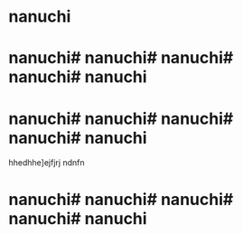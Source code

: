 # nanuchi
# nanuchi# nanuchi# nanuchi# nanuchi# nanuchi
# nanuchi# nanuchi# nanuchi# nanuchi# nanuchi

hhedhhe]ejfjrj
ndnfn
# nanuchi# nanuchi# nanuchi# nanuchi# nanuchi
